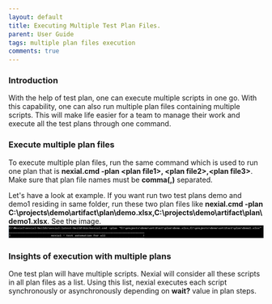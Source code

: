 ```yaml
---
layout: default
title: Executing Multiple Test Plan Files.
parent: User Guide
tags: multiple plan files execution
comments: true
---
```


### Introduction
With the help of test plan, one can execute multiple scripts in one go. With this capability, one can also run multiple 
plan files containing multiple scripts. This will make life easier for a team to manage their work and execute all the test plans through one command.  

### Execute multiple plan files
To execute multiple plan files, run the same command which is used to run one plan that is **nexial.cmd -plan \<plan file1>,
\<plan file2>,\<plan file3>**. Make sure that plan file names must be **comma(,)** separated.<br>
 
Let's have a look at example.
If you want run two test plans demo and demo1 residing in same folder, run these two plan files like **nexial.cmd -plan 
C:\projects\demo\artifact\plan\demo.xlsx,C:\projects\demo\artifact\plan\demo1.xlsx**. See the image.<br>
![](image/ExecutingMultiplePlanFiles_01.png)

### Insights of execution with multiple plans
One test plan will have multiple scripts. Nexial will consider all these scripts in all plan files as a list.
Using this list, nexial executes each script synchronously or asynchronously depending on **wait?** value in plan steps.
